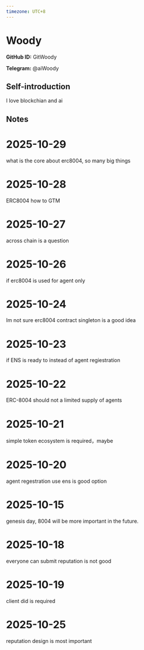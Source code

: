 ```yaml
---
timezone: UTC+8
---
```


# Woody

**GitHub ID:** GitWoody

**Telegram:** @aiWoody

## Self-introduction

I love blockchian and ai

## Notes
<!-- Content_START -->
# 2025-10-29
<!-- DAILY_CHECKIN_2025-10-29_START -->
what is the core about erc8004, so many big things
<!-- DAILY_CHECKIN_2025-10-29_END -->

# 2025-10-28
<!-- DAILY_CHECKIN_2025-10-28_START -->


ERC8004 how to GTM
<!-- DAILY_CHECKIN_2025-10-28_END -->

# 2025-10-27
<!-- DAILY_CHECKIN_2025-10-27_START -->



across chain is a question
<!-- DAILY_CHECKIN_2025-10-27_END -->

# 2025-10-26
<!-- DAILY_CHECKIN_2025-10-26_START -->




if erc8004 is used for agent only
<!-- DAILY_CHECKIN_2025-10-26_END -->

# 2025-10-24
<!-- DAILY_CHECKIN_2025-10-24_START -->





Im not sure erc8004 contract singleton is a good idea
<!-- DAILY_CHECKIN_2025-10-24_END -->

# 2025-10-23
<!-- DAILY_CHECKIN_2025-10-23_START -->






if ENS is ready to instead of agent regiestration
<!-- DAILY_CHECKIN_2025-10-23_END -->

# 2025-10-22
<!-- DAILY_CHECKIN_2025-10-22_START -->








ERC-8004 should not a limited supply of agents
<!-- DAILY_CHECKIN_2025-10-22_END -->

# 2025-10-21
<!-- DAILY_CHECKIN_2025-10-21_START -->









simple token ecosystem is required，maybe
<!-- DAILY_CHECKIN_2025-10-21_END -->

# 2025-10-20
<!-- DAILY_CHECKIN_2025-10-20_START -->











agent regestration use ens is good option
<!-- DAILY_CHECKIN_2025-10-20_END -->

# 2025-10-15
<!-- DAILY_CHECKIN_2025-10-15_START -->












genesis day, 8004 will be more important in the future.
<!-- DAILY_CHECKIN_2025-10-15_END -->

# 2025-10-18
<!-- DAILY_CHECKIN_2025-10-18_START -->












everyone can submit reputation is not good
<!-- DAILY_CHECKIN_2025-10-18_END -->

# 2025-10-19
<!-- DAILY_CHECKIN_2025-10-19_START -->












client did is required
<!-- DAILY_CHECKIN_2025-10-19_END -->

# 2025-10-25
<!-- DAILY_CHECKIN_2025-10-25_START -->





reputation design is most important
<!-- DAILY_CHECKIN_2025-10-25_END -->
<!-- Content_END -->
